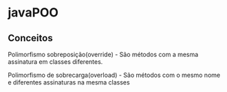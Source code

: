 # javaPOO

## Conceitos

Polimorfismo sobreposição(override) - São métodos com a mesma assinatura em classes diferentes.

Polimorfismo de sobrecarga(overload) - São métodos com o mesmo nome e diferentes assinaturas na mesma classes
